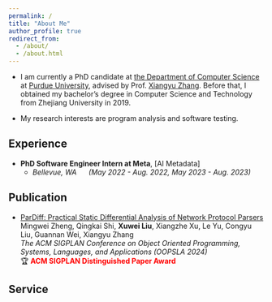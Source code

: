 ```yaml
---
permalink: /
title: "About Me"
author_profile: true
redirect_from: 
  - /about/
  - /about.html
---
```



- I am currently a PhD candidate at [the Department of Computer Science](https://www.cs.purdue.edu/) at [Purdue University](https://www.purdue.edu/), advised by Prof. [Xiangyu Zhang]([#](https://www.cs.purdue.edu/homes/xyzhang/)). Before that, I obtained my bachelor’s degree in Computer Science and Technology from Zhejiang University in 2019.

- My research interests are program analysis and software testing.

## Experience

- **PhD Software Engineer Intern at Meta**, [AI Metadata]
  - _Bellevue, WA_  &nbsp;&nbsp;&nbsp;&nbsp; _(May 2022 - Aug. 2022, May 2023 - Aug. 2023)_

## Publication

- [ParDiff: Practical Static Differential Analysis of Network Protocol Parsers](https://dl.acm.org/doi/pdf/10.1145/3649854)  
  Mingwei Zheng, Qingkai Shi, **Xuwei Liu**, Xiangzhe Xu, Le Yu, Congyu Liu, Guannan Wei, Xiangyu Zhang  
  _The ACM SIGPLAN Conference on Object Oriented Programming, Systems, Languages, and Applications (OOPSLA 2024)_  
 🏆 <span style="color: red;">**ACM SIGPLAN Distinguished Paper Award**</span>
  
## Service
